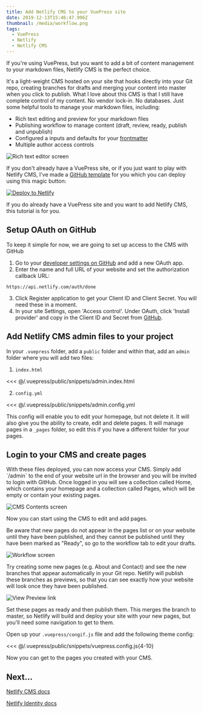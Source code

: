 ```yaml
---
title: Add Netlify CMS to your VuePress site
date: 2019-12-13T15:46:47.996Z
thumbnail: /media/workflow.png
tags:
  - VuePress
  - Netlify
  - Netlify CMS
---
```

If you're using VuePress, but you want to add a bit of content management to your markdown files, Netlify CMS is the perfect choice. 

It's a light-weight CMS hosted on your site that hooks directly into your Git repo, creating branches for drafts and merging your content into master when you click to publish. What I love about this CMS is that I still have complete control of my content. No vendor lock-in. No databases. Just some helpful tools to manage your markdown files, including:

* Rich text editing and preview for your markdown files
* Publishing workflow to manage content (draft, review, ready, publish and unpublish)
* Configured a inputs and defaults for your [frontmatter](https://v1.vuepress.vuejs.org/guide/frontmatter.html)
* Multiple author access controls

![Rich text editor screen](/media/richtexteditor.png)

If you don't already have a VuePress site, or if you just want to play with Netlify CMS, I've made a [GitHub template](https://github.com/petedavisdev/VuePress-with-Netlify-CMS) for you which you can deploy using this magic button:

<a href="https://app.netlify.com/start/deploy?repository=https://github.com/petedavisdev/VuePress-with-Netlify-CMS&amp;stack=cms"><img src="https://www.netlify.com/img/deploy/button.svg" alt="Deploy to Netlify"></a>

If you do already have a VuePress site and you want to add Netlify CMS, this tutorial is for you.

## Setup OAuth on GitHub

To keep it simple for now, we are going to set up access to the CMS with GitHub

1. Go to your [developer settings on GitHub](https://github.com/settings/developers) and add a new OAuth app.
2. Enter the name and full URL of your website and set the authorization callback URL:

```
https://api.netlify.com/auth/done
```

3. Click Register application to get your Client ID and Client Secret. You will need these in a moment.
4. In your site Settings, open 'Access control'. Under OAuth, click 'Install provider' and copy in the Client ID and Secret from [GitHub](https://github.com/settings/developers).

## Add Netlify CMS admin files to your project

In your `.vuepress` folder, add a `public` folder and within that, add an `admin` folder where you will add two files:

1. `index.html`

<<< @/.vuepress/public/snippets/admin.index.html

2. `config.yml`

<<< @/.vuepress/public/snippets/admin.config.yml

This config will enable you to edit your homepage, but not delete it. It will also give you the ability to create, edit and delete pages. It will manage pages in a `_pages` folder, so edit this if you have a different folder for your pages.

## Login to your CMS and create pages

With these files deployed, you can now access your CMS. Simply add \`/admin\` to the end of your website url in the browser and you will be invited to login with GitHub. Once logged in you will see a collection called Home, which contains your homepage and a collection called Pages, which will be empty or contain your existing pages.

![CMS Contents screen](/media/collections.png)

Now you can start using the CMS to edit and add pages.

Be aware that new pages do not appear in the pages list or on your website until they have been published, and they cannot be published until they have been marked as "Ready", so go to the workflow tab to edit your drafts.

![Workflow screen](/media/workflow.png)

Try creating some new pages (e.g. About and Contact) and see the new branches that appear automatically in your Git repo. Netlify will publish these branches as previews, so that you can see exactly how your website will look once they have been published.

![View Preview link](/media/viewpreview.png)

Set these pages as ready and then publish them. This merges the branch to master, so Netlify will build and deploy your site with your new pages, but you'll need some navigation to get to them.

Open up your `.vuepress/congif.js` file and add the following theme config:

<<< @/.vuepress/public/snippets/vuepress.config.js{4-10}

Now you can get to the pages you created with your CMS.

## Next...

[Netlify CMS docs](https://www.netlifycms.org/docs/intro/)

[Netlify Identity docs](https://docs.netlify.com/visitor-access/identity/)